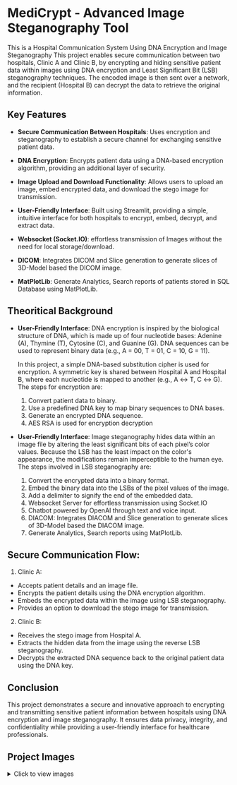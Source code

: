 # MediCrypt - Advanced Image Steganography Tool

This is a Hospital Communication System Using DNA Encryption and Image Steganography
This project enables secure communication between two hospitals, Clinic A and Clinic B, by encrypting and hiding sensitive patient data within images using DNA encryption and Least Significant Bit (LSB) steganography techniques. 
The encoded image is then sent over a network, and the recipient (Hospital B) can decrypt the data to retrieve the original information.

## Key Features

- **Secure Communication Between Hospitals**: Uses encryption and steganography to establish a secure channel for exchanging sensitive patient data.

- **DNA Encryption**: Encrypts patient data using a DNA-based encryption algorithm, providing an additional layer of security.

- **Image Upload and Download Functionality**: Allows users to upload an image, embed encrypted data, and download the stego image for transmission.
  
- **User-Friendly Interface**: Built using Streamlit, providing a simple, intuitive interface for both hospitals to encrypt, embed, decrypt, and extract data.

- **Websocket (Socket.IO)**:  effortless transmission of Images without the need for local storage/download.

-  **DICOM**: Integrates DICOM and Slice generation to generate slices of 3D-Model based the DICOM image.

-  **MatPlotLib**: Generate Analytics, Search reports of patients stored in SQL Database using MatPlotLib.


## Theoritical Background

- **User-Friendly Interface**:
  DNA encryption is inspired by the biological structure of DNA, which is made up of four nucleotide bases: Adenine (A), Thymine (T), Cytosine (C), and Guanine (G). DNA sequences can be used to represent binary data (e.g., A = 00, T = 01, C = 10, G = 11).

  In this project, a simple DNA-based substitution cipher is used for encryption. A symmetric key is shared between Hospital A and Hospital B, where each nucleotide is mapped to another (e.g., A ↔ T, C ↔ G). The steps for encryption are:

  1) Convert patient data to binary.
  2) Use a predefined DNA key to map binary sequences to DNA bases.
  3) Generate an encrypted DNA sequence.
  4) AES RSA is used for encryption decryption

- **User-Friendly Interface**:
  Image steganography hides data within an image file by altering the least significant bits of each pixel’s color values. Because the LSB has the least impact on the color's appearance, the modifications remain imperceptible to the human eye. The steps involved in LSB steganography are:
  
  1) Convert the encrypted data into a binary format.
  2) Embed the binary data into the LSBs of the pixel values of the image.
  3) Add a delimiter to signify the end of the embedded data.
  4) Websocket Server for effortless transmission using Socket.IO
  5) Chatbot powered by OpenAI through text and voice input.
  6) DIACOM: Integrates DIACOM and Slice generation to generate slices of 3D-Model based the DIACOM image.
  7) Generate Analytics, Search reports using MatPlotLib.

## **Secure Communication Flow**:
1) Clinic A:

  - Accepts patient details and an image file.
  - Encrypts the patient details using the DNA encryption algorithm.
  - Embeds the encrypted data within the image using LSB steganography.
  - Provides an option to download the stego image for transmission.

2) Clinic B:

  - Receives the stego image from Hospital A.
  - Extracts the hidden data from the image using the reverse LSB steganography.
  - Decrypts the extracted DNA sequence back to the original patient data using the DNA key.

## Conclusion

This project demonstrates a secure and innovative approach to encrypting and transmitting sensitive patient information between hospitals using DNA encryption and image steganography. 
It ensures data privacy, integrity, and confidentiality while providing a user-friendly interface for healthcare professionals.

## Project Images
<details>
  <summary>Click to view images</summary>
  
  ![st1](https://github.com/user-attachments/assets/add84c66-ce86-44a9-b216-220e0ef93ae7)
  
  ![st2](https://github.com/user-attachments/assets/7694461b-670a-447f-b6a8-7db2d75d234c)
  
  ![st3](https://github.com/user-attachments/assets/3a1ee746-f1cc-4ebd-8e27-bce2a240b42b)
  
  ![st4](https://github.com/user-attachments/assets/50daa0ce-d8ae-4702-aeca-fc40f122539a)
  
  ![st5](https://github.com/user-attachments/assets/a7a1de09-259d-4a4c-a9a9-69ddc89b631e)
  
  ![st6](https://github.com/user-attachments/assets/78136391-253d-40c5-bc51-8ec57dadc92a)
  
  ![st7](https://github.com/user-attachments/assets/e9c4a56b-d146-49e3-9190-1eb51e60a5cd)
  
  ![st8](https://github.com/user-attachments/assets/245bae9c-7e0d-4b57-89e5-c407a14f0282)
  
  ![st9](https://github.com/user-attachments/assets/288fea56-7640-40b4-8052-55b12e6b8225)
  
  ![st10](https://github.com/user-attachments/assets/80ea7998-e8c8-4e5d-a062-acd73c77d8b2)
  
</details>








